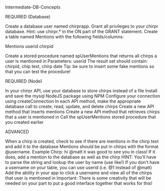 Intermediate-DB-Concepts

REQUIRED (Database)

Create a database user named chirprapp.
Grant all privileges to your chirpr database.
Hint: use chirpr.* in the ON part of the GRANT statement.
Create a table named Mentions with the following fields/columns:

Mentions
  userid
  chirpid
  
Create a stored procedure named spUserMentions that returns all chirps a user is mentioned in
Parameters: userid
The result set should contain: chirpid, chip text, chirp date
Tip: be sure to insert some fake mentions so that you can test the procedure!

REQUIRED (Node)

In your chirpr API, use your database to store chirps instead of a file
Install and save the mysql NodeJS package using NPM
Configure your connection using createConnection
In each API method, make the appropriate database call to create, read, update, and delete chirps
Create a new API method that inserts mentions
Create a new API method that retrieves chirps that a user is mentioned in
Call the spUserMentions stored procedure that you created earlier

ADVANCED

When a chirp is created, check to see if there are mentions in the chirp text and add it to the database
Mentions should be put in chirps with the format @username.
Example Chirp: hi @matt it was good to see you in class!
If it does, add a mention to the database as well as the chirp
HINT: You'll have to parse the string and lookup the user by name (use like!)
If you don't have a username on your table, you can use userid (i.e. @1 instead of @matt)
Add the ability in your app to click a username and view all of the chirps that user is mentioned in
Important: There is some creativity that will be needed on your part to put a good interface together that works for this!